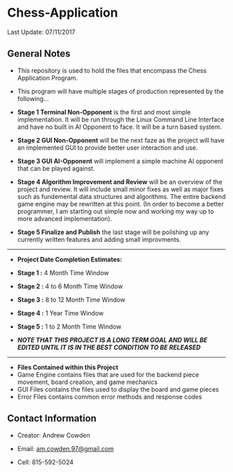 # Chess-Application

Last Update: 07/11/2017

## General Notes

* This repository is used to hold the files that encompass the Chess Application Program.

* This program will have multiple stages of production represented by the following... 
* __Stage 1 Terminal Non-Opponent__ is the first and most simple implementation. It will be run through the Linux Command Line Interface and have no built in AI Opponent to face. It will be a turn based system. 
* __Stage 2 GUI Non-Opponent__ will be the next faze as the project will have an implemented GUI to provide better user interaction and use. 
* __Stage 3 GUI AI-Opponent__ will implement a simple machine AI opponent that can be played against. 
* __Stage 4 Algorithm Improvement and Review__ will be an overview of the project and review. It will include small minor fixes as well as major fixes such as fundemental data structures and algorithms. The entire backend game engine may be rewritten at this point. (In order to become a better programmer, I am starting out simple now and working my way up to more advanced implementation). 
* __Stage 5 Finalize and Publish__ the last stage will be polishing up any currently written features and adding small improvments.  

---

* __Project Date Completion Estimates:__
* __Stage 1 :__ 4 Month Time Window
* __Stage 2 :__ 4 to 6 Month Time Window
* __Stage 3 :__ 8 to 12 Month Time Window
* __Stage 4 :__ 1 Year Time Window
* __Stage 5 :__ 1 to 2 Month Time Window
    
 * ***NOTE THAT THIS PROJECT IS A LONG TERM GOAL AND WILL BE EDITED UNTIL IT IS IN THE BEST CONDITION TO BE RELEASED***
 
 ---
 
 * __Files Contained within this Project__
 * Game Engine contains files that are used for the backend piece movement, board creation, and game mechanics
 * GUI Files contains the files used to display the board and game pieces
 * Error Files contains common error methods and response codes
 

## Contact Information

* Creator: Andrew Cowden

* Email: am.cowden.97@gmail.com

* Cell: 815-592-5024
